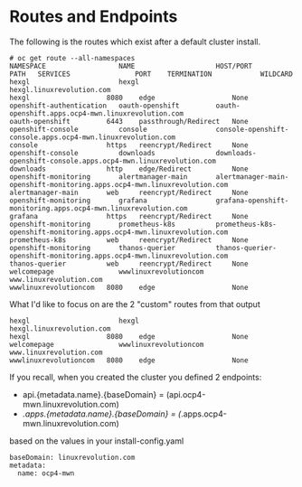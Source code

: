 # Routes and Endpoints


The following is the routes which exist after a default cluster install.
```
# oc get route --all-namespaces
NAMESPACE                  NAME                    HOST/PORT                                                                  PATH   SERVICES                PORT    TERMINATION            WILDCARD
hexgl                      hexgl                   hexgl.linuxrevolution.com                                                         hexgl                   8080    edge                   None
openshift-authentication   oauth-openshift         oauth-openshift.apps.ocp4-mwn.linuxrevolution.com                                 oauth-openshift         6443    passthrough/Redirect   None
openshift-console          console                 console-openshift-console.apps.ocp4-mwn.linuxrevolution.com                       console                 https   reencrypt/Redirect     None
openshift-console          downloads               downloads-openshift-console.apps.ocp4-mwn.linuxrevolution.com                     downloads               http    edge/Redirect          None
openshift-monitoring       alertmanager-main       alertmanager-main-openshift-monitoring.apps.ocp4-mwn.linuxrevolution.com          alertmanager-main       web     reencrypt/Redirect     None
openshift-monitoring       grafana                 grafana-openshift-monitoring.apps.ocp4-mwn.linuxrevolution.com                    grafana                 https   reencrypt/Redirect     None
openshift-monitoring       prometheus-k8s          prometheus-k8s-openshift-monitoring.apps.ocp4-mwn.linuxrevolution.com             prometheus-k8s          web     reencrypt/Redirect     None
openshift-monitoring       thanos-querier          thanos-querier-openshift-monitoring.apps.ocp4-mwn.linuxrevolution.com             thanos-querier          web     reencrypt/Redirect     None
welcomepage                wwwlinuxrevolutioncom   www.linuxrevolution.com                                                           wwwlinuxrevolutioncom   8080    edge                   None
```

What I'd like to focus on are the 2 "custom" routes from that output
```
hexgl                      hexgl                   hexgl.linuxrevolution.com                                                         hexgl                   8080    edge                   None
welcomepage                wwwlinuxrevolutioncom   www.linuxrevolution.com                                                           wwwlinuxrevolutioncom   8080    edge                   None
```
If you recall, when you created the cluster you defined 2 endpoints:  
* api.{metadata.name}.{baseDomain} = (api.ocp4-mwn.linuxrevolution.com)
* *.apps.{metadata.name}.{baseDomain} = (*.apps.ocp4-mwn.linuxrevolution.com)

based on the values in your install-config.yaml
```
baseDomain: linuxrevolution.com
metadata:
  name: ocp4-mwn
```


